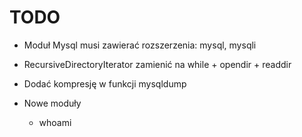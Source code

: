 TODO
====

*	Moduł Mysql musi zawierać rozszerzenia: mysql, mysqli

*	RecursiveDirectoryIterator zamienić na while + opendir + readdir

*	Dodać kompresję w funkcji mysqldump

*	Nowe moduły

	*	whoami